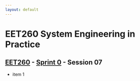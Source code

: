 ```yaml
---
layout: default
---
```


# EET260 System Engineering in Practice

## [EET260](../../) - [Sprint 0](../) - Session 07

- item 1
